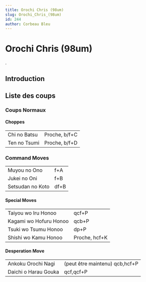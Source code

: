 ```yaml
---
title: Orochi Chris (98um)
slug: Orochi_Chris_(98um)
id: 244
author: Corbeau Bleu
---
```


# Orochi Chris (98um)

.

## Introduction

## Liste des coups

### Coups Normaux

#### Choppes

|              |               |
|--------------|---------------|
| Chi no Batsu | Proche, b/f+C |
| Ten no Tsumi | Proche, b/f+D |

### Command Moves

|                  |      |
|------------------|------|
| Muyou no Ono     | f+A  |
| Jukei no Oni     | f+B  |
| Setsudan no Koto | df+B |

#### Special Moves

|                        |               |
|------------------------|---------------|
| Taiyou wo Iru Honoo    | qcf+P         |
| Kagami wo Hofuru Honoo | qcb+P         |
| Tsuki wo Tsumu Honoo   | dp+P          |
| Shishi wo Kamu Honoo   | Proche, hcf+K |

#### Desperation Move

|                      |                                |
|----------------------|--------------------------------|
| Ankoku Orochi Nagi   | (peut être maintenu) qcb,hcf+P |
| Daichi o Harau Gouka | qcf,qcf+P                      |
